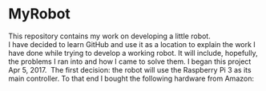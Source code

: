 # MyRobot
This repository contains my work on developing a little robot.  
I have decided to learn GitHub and use it as a location to explain the work I have done while trying to develop a working robot.  It will include, hopefully, the problems I ran into and how I came to solve them.  I began this project Apr 5, 2017.  The first decision: the robot will use the Raspberry Pi 3 as its main controller.  To that end I bought the following hardware from Amazon:
